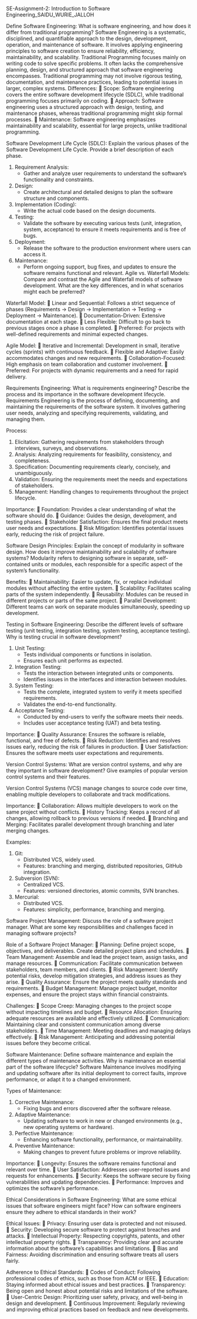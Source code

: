 SE-Assignment-2: Introduction to Software Engineering_SAIDU_WURIE_JALLOH

Define Software Engineering:
What is software engineering, and how does it differ from traditional programming?
Software Engineering is a systematic, disciplined, and quantifiable approach to the design, development, operation, and maintenance of software. It involves applying engineering principles to software creation to ensure reliability, efficiency, maintainability, and scalability.
Traditional Programming focuses mainly on writing code to solve specific problems. It often lacks the comprehensive planning, design, and structured approach that software engineering encompasses. Traditional programming may not involve rigorous testing, documentation, and maintenance practices, leading to potential issues in larger, complex systems.
Differences:
	Scope: Software engineering covers the entire software development lifecycle (SDLC), while traditional programming focuses primarily on coding.
	Approach: Software engineering uses a structured approach with design, testing, and maintenance phases, whereas traditional programming might skip formal processes.
	Maintenance: Software engineering emphasizes maintainability and scalability, essential for large projects, unlike traditional programming.


Software Development Life Cycle (SDLC):
Explain the various phases of the Software Development Life Cycle. Provide a brief description of each phase.
1. Requirement Analysis:
   - Gather and analyze user requirements to understand the software’s functionality and constraints.
2. Design:
   - Create architectural and detailed designs to plan the software structure and components.
3. Implementation (Coding):
   - Write the actual code based on the design documents.
4. Testing:
   - Validate the software by executing various tests (unit, integration, system, acceptance) to ensure it meets requirements and is free of bugs.
5. Deployment:
   - Release the software to the production environment where users can access it.
6. Maintenance:
   - Perform ongoing support, bug fixes, and updates to ensure the software remains functional and relevant.
 Agile vs. Waterfall Models:
Compare and contrast the Agile and Waterfall models of software development. What are the key differences, and in what scenarios might each be preferred?

Waterfall Model:
	Linear and Sequential: Follows a strict sequence of phases (Requirements → Design → Implementation → Testing → Deployment → Maintenance).
	Documentation-Driven: Extensive documentation at each stage.
	Less Flexible: Difficult to go back to previous stages once a phase is completed.
	Preferred: For projects with well-defined requirements and minimal expected changes.

Agile Model:
	Iterative and Incremental: Development in small, iterative cycles (sprints) with continuous feedback.
	Flexible and Adaptive: Easily accommodates changes and new requirements.
	Collaboration-Focused: High emphasis on team collaboration and customer involvement.
	Preferred: For projects with dynamic requirements and a need for rapid delivery.

 Requirements Engineering:
What is requirements engineering? Describe the process and its importance in the software development lifecycle.
Requirements Engineering is the process of defining, documenting, and maintaining the requirements of the software system. It involves gathering user needs, analyzing and specifying requirements, validating, and managing them.

Process:
1. Elicitation: Gathering requirements from stakeholders through interviews, surveys, and observations.
2. Analysis: Analyzing requirements for feasibility, consistency, and completeness.
3. Specification: Documenting requirements clearly, concisely, and unambiguously.
4. Validation: Ensuring the requirements meet the needs and expectations of stakeholders.
5. Management: Handling changes to requirements throughout the project lifecycle.

Importance:
	Foundation: Provides a clear understanding of what the software should do.
	Guidance: Guides the design, development, and testing phases.
	Stakeholder Satisfaction: Ensures the final product meets user needs and expectations.
	Risk Mitigation: Identifies potential issues early, reducing the risk of project failure.

Software Design Principles:
Explain the concept of modularity in software design. How does it improve maintainability and scalability of software systems?
Modularity refers to designing software in separate, self-contained units or modules, each responsible for a specific aspect of the system’s functionality.

Benefits:
	Maintainability: Easier to update, fix, or replace individual modules without affecting the entire system.
	Scalability: Facilitates scaling parts of the system independently.
	Reusability: Modules can be reused in different projects or parts of the same project.
	Parallel Development: Different teams can work on separate modules simultaneously, speeding up development.

Testing in Software Engineering:
Describe the different levels of software testing (unit testing, integration testing, system testing, acceptance testing). Why is testing crucial in software development?
1. Unit Testing:
   - Tests individual components or functions in isolation.
   - Ensures each unit performs as expected.
2. Integration Testing:
   - Tests the interaction between integrated units or components.
   - Identifies issues in the interfaces and interaction between modules.
3. System Testing:
   - Tests the complete, integrated system to verify it meets specified requirements.
   - Validates the end-to-end functionality.
4. Acceptance Testing:
   - Conducted by end-users to verify the software meets their needs.
   - Includes user acceptance testing (UAT) and beta testing.

Importance:
	Quality Assurance: Ensures the software is reliable, functional, and free of defects.
	Risk Reduction: Identifies and resolves issues early, reducing the risk of failures in production.
	User Satisfaction: Ensures the software meets user expectations and requirements.

Version Control Systems:
What are version control systems, and why are they important in software development? Give examples of popular version control systems and their features.

Version Control Systems (VCS) manage changes to source code over time, enabling multiple developers to collaborate and track modifications.

Importance:
	Collaboration: Allows multiple developers to work on the same project without conflicts.
	History Tracking: Keeps a record of all changes, allowing rollback to previous versions if needed.
	Branching and Merging: Facilitates parallel development through branching and later merging changes.

Examples:
1. Git:
   - Distributed VCS, widely used.
   - Features: branching and merging, distributed repositories, GitHub integration.
2. Subversion (SVN):
   - Centralized VCS.
   - Features: versioned directories, atomic commits, SVN branches.
3. Mercurial:
   - Distributed VCS.
   - Features: simplicity, performance, branching and merging.

Software Project Management:
Discuss the role of a software project manager. What are some key responsibilities and challenges faced in managing software projects?

Role of a Software Project Manager:
	Planning: Define project scope, objectives, and deliverables. Create detailed project plans and schedules.
	Team Management: Assemble and lead the project team, assign tasks, and manage resources.
	Communication: Facilitate communication between stakeholders, team members, and clients.
	Risk Management: Identify potential risks, develop mitigation strategies, and address issues as they arise.
	Quality Assurance: Ensure the project meets quality standards and requirements.
	Budget Management: Manage project budget, monitor expenses, and ensure the project stays within financial constraints.

Challenges:
	Scope Creep: Managing changes to the project scope without impacting timelines and budget.
	Resource Allocation: Ensuring adequate resources are available and effectively utilized.
	Communication: Maintaining clear and consistent communication among diverse stakeholders.
	Time Management: Meeting deadlines and managing delays effectively.
	Risk Management: Anticipating and addressing potential issues before they become critical.


Software Maintenance:
Define software maintenance and explain the different types of maintenance activities. Why is maintenance an essential part of the software lifecycle?
Software Maintenance involves modifying and updating software after its initial deployment to correct faults, improve performance, or adapt it to a changed environment.

Types of Maintenance:
1. Corrective Maintenance:
   - Fixing bugs and errors discovered after the software release.
2. Adaptive Maintenance:
   - Updating software to work in new or changed environments (e.g., new operating systems or hardware).
3. Perfective Maintenance:
   - Enhancing software functionality, performance, or maintainability.
4. Preventive Maintenance:
   - Making changes to prevent future problems or improve reliability.

Importance:
	Longevity: Ensures the software remains functional and relevant over time.
	User Satisfaction: Addresses user-reported issues and requests for enhancements.
	Security: Keeps the software secure by fixing vulnerabilities and updating dependencies.
	Performance: Improves and optimizes the software’s performance.


Ethical Considerations in Software Engineering:
What are some ethical issues that software engineers might face? How can software engineers ensure they adhere to ethical standards in their work?

Ethical Issues:
	Privacy: Ensuring user data is protected and not misused.
	Security: Developing secure software to protect against breaches and attacks.
	Intellectual Property: Respecting copyrights, patents, and other intellectual property rights.
	Transparency: Providing clear and accurate information about the software’s capabilities and limitations.
	Bias and Fairness: Avoiding discrimination and ensuring software treats all users fairly.

Adherence to Ethical Standards:
	Codes of Conduct: Following professional codes of ethics, such as those from ACM or IEEE.
	Education: Staying informed about ethical issues and best practices.
	Transparency: Being open and honest about potential risks and limitations of the software.
	User-Centric Design: Prioritizing user safety, privacy, and well-being in design and development.
	Continuous Improvement: Regularly reviewing and improving ethical practices based on feedback and new developments.

